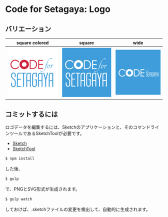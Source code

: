 # Code for Setagaya: Logo

## バリエーション

| square colored | square | wide | 
| :--: | :--: | :--: |
| ![square-colored](dist/square-colored.png) | ![square](dist/square.png) | ![wide](dist/wide.png) |


## コミットするには

ロゴデータを編集するには、Sketchのアプリケーションと、そのコマンドラインツールであるSketchToolが必要です。

- [Sketch](http://bohemiancoding.com/sketch/)
- [SketchTool](http://bohemiancoding.com/sketch/tool/)

```bash
$ npm install
```

した後、

```bash
$ gulp
```

で、PNGとSVG形式が生成されます。

```bash
$ gulp watch
```

しておけば、.sketchファイルの変更を検出して、自動的に生成されます。
